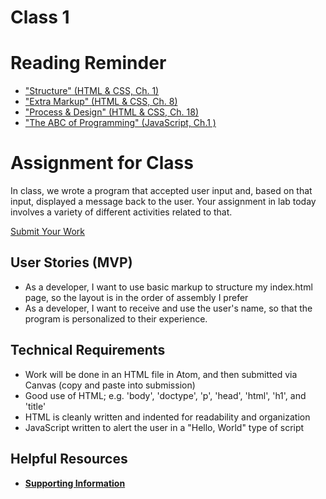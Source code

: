 # Class 1

# Reading Reminder

* ["Structure" (HTML & CSS, Ch. 1)](https://canvas.instructure.com/courses/1015286/modules/items/9246671)
* ["Extra Markup" (HTML & CSS, Ch. 8)](https://canvas.instructure.com/courses/1015286/modules/items/9246672)
* ["Process & Design" (HTML & CSS, Ch. 18)](https://canvas.instructure.com/courses/1015286/modules/items/9246673)
* ["The ABC of Programming" (JavaScript, Ch.1 )](https://canvas.instructure.com/courses/1015286/modules/items/9246670)

# Assignment for Class
In class, we wrote a program that accepted user input and, based on that input, displayed a message back to the user. Your assignment in lab today involves a variety of different activities related to that.

[Submit Your Work](https://canvas.instructure.com/courses/1015286/modules/items/9246674)

## User Stories (MVP)
 - As a developer, I want to use basic markup to structure my index.html page, so the layout is in the order of assembly I prefer
 - As a developer, I want to receive and use the user's name, so that the program is personalized to their experience.

## Technical Requirements
 - Work will be done in an HTML file in Atom, and then submitted via Canvas (copy and paste into submission)
 - Good use of HTML; e.g. 'body', 'doctype', 'p', 'head', 'html', 'h1', and 'title'
 - HTML is cleanly written and indented for readability and organization
 - JavaScript written to alert the user in a "Hello, World" type of script

## Helpful Resources
- [**Supporting Information**](support.md)
